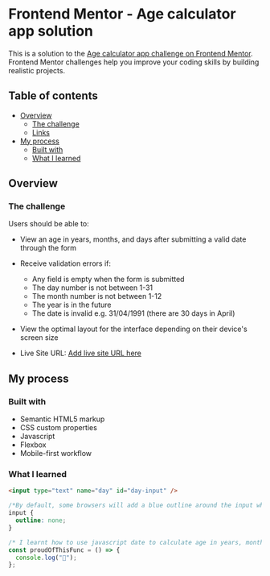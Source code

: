 # Frontend Mentor - Age calculator app solution

This is a solution to the [Age calculator app challenge on Frontend Mentor](https://www.frontendmentor.io/challenges/age-calculator-app-dF9DFFpj-Q). Frontend Mentor challenges help you improve your coding skills by building realistic projects.

## Table of contents

- [Overview](#overview)
  - [The challenge](#the-challenge)
  - [Links](#links)
- [My process](#my-process)
  - [Built with](#built-with)
  - [What I learned](#what-i-learned)

## Overview

### The challenge

Users should be able to:

- View an age in years, months, and days after submitting a valid date through the form
- Receive validation errors if:
  - Any field is empty when the form is submitted
  - The day number is not between 1-31
  - The month number is not between 1-12
  - The year is in the future
  - The date is invalid e.g. 31/04/1991 (there are 30 days in April)
- View the optimal layout for the interface depending on their device's screen size

- Live Site URL: [Add live site URL here](https://codeenthusiast09.github.io/Age-Calculator/)

## My process

### Built with

- Semantic HTML5 markup
- CSS custom properties
- Javascript
- Flexbox
- Mobile-first workflow

### What I learned

```html
<input type="text" name="day" id="day-input" />
```

```css
/*By default, some browsers will add a blue outline around the input when it gets focus (clicked on). You can remove this behavior by adding outline: none; to the input.*/
input {
  outline: none;
}
```

```js
/* I learnt how to use javascript date to calculate age in years, months and days  and I also learnt form validation with javascript i.e: to be able to use javascript to detect errors after dates have been entered and also if no values are entered at all and if the wrong date is entered */
const proudOfThisFunc = () => {
  console.log("🎉");
};
```
